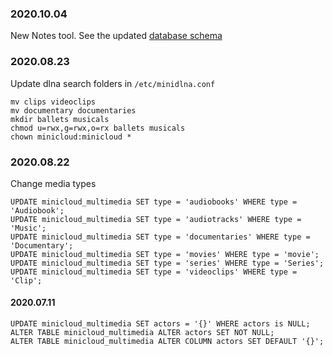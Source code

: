 ### 2020.10.04
New Notes tool. See the updated [database schema](Migration.md)

### 2020.08.23
Update dlna search folders in `/etc/minidlna.conf`

    mv clips videoclips
    mv documentary documentaries
    mkdir ballets musicals
    chmod u=rwx,g=rwx,o=rx ballets musicals
    chown minicloud:minicloud *

### 2020.08.22
Change media types

    UPDATE minicloud_multimedia SET type = 'audiobooks' WHERE type = 'Audiobook';
    UPDATE minicloud_multimedia SET type = 'audiotracks' WHERE type = 'Music';
    UPDATE minicloud_multimedia SET type = 'documentaries' WHERE type = 'Documentary';
    UPDATE minicloud_multimedia SET type = 'movies' WHERE type = 'movie';
    UPDATE minicloud_multimedia SET type = 'series' WHERE type = 'Series';
    UPDATE minicloud_multimedia SET type = 'videoclips' WHERE type = 'Clip';

#### 2020.07.11

    UPDATE minicloud_multimedia SET actors = '{}' WHERE actors is NULL;
    ALTER TABLE minicloud_multimedia ALTER actors SET NOT NULL;
    ALTER TABLE minicloud_multimedia ALTER COLUMN actors SET DEFAULT '{}';
